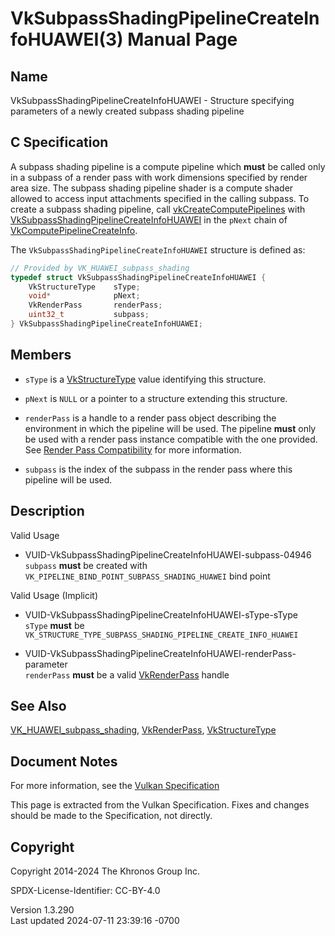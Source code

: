 # VkSubpassShadingPipelineCreateInfoHUAWEI(3) Manual Page

## Name

VkSubpassShadingPipelineCreateInfoHUAWEI - Structure specifying
parameters of a newly created subpass shading pipeline



## <a href="#_c_specification" class="anchor"></a>C Specification

A subpass shading pipeline is a compute pipeline which **must** be
called only in a subpass of a render pass with work dimensions specified
by render area size. The subpass shading pipeline shader is a compute
shader allowed to access input attachments specified in the calling
subpass. To create a subpass shading pipeline, call
[vkCreateComputePipelines](https://registry.khronos.org/vulkan/specs/1.3-extensions/man/html/vkCreateComputePipelines.html) with
[VkSubpassShadingPipelineCreateInfoHUAWEI](https://registry.khronos.org/vulkan/specs/1.3-extensions/man/html/VkSubpassShadingPipelineCreateInfoHUAWEI.html)
in the `pNext` chain of
[VkComputePipelineCreateInfo](https://registry.khronos.org/vulkan/specs/1.3-extensions/man/html/VkComputePipelineCreateInfo.html).

The `VkSubpassShadingPipelineCreateInfoHUAWEI` structure is defined as:

``` c
// Provided by VK_HUAWEI_subpass_shading
typedef struct VkSubpassShadingPipelineCreateInfoHUAWEI {
    VkStructureType    sType;
    void*              pNext;
    VkRenderPass       renderPass;
    uint32_t           subpass;
} VkSubpassShadingPipelineCreateInfoHUAWEI;
```

## <a href="#_members" class="anchor"></a>Members

- `sType` is a [VkStructureType](https://registry.khronos.org/vulkan/specs/1.3-extensions/man/html/VkStructureType.html) value identifying
  this structure.

- `pNext` is `NULL` or a pointer to a structure extending this
  structure.

- `renderPass` is a handle to a render pass object describing the
  environment in which the pipeline will be used. The pipeline **must**
  only be used with a render pass instance compatible with the one
  provided. See <a
  href="https://registry.khronos.org/vulkan/specs/1.3-extensions/html/vkspec.html#renderpass-compatibility"
  target="_blank" rel="noopener">Render Pass Compatibility</a> for more
  information.

- `subpass` is the index of the subpass in the render pass where this
  pipeline will be used.

## <a href="#_description" class="anchor"></a>Description

Valid Usage

- <a href="#VUID-VkSubpassShadingPipelineCreateInfoHUAWEI-subpass-04946"
  id="VUID-VkSubpassShadingPipelineCreateInfoHUAWEI-subpass-04946"></a>
  VUID-VkSubpassShadingPipelineCreateInfoHUAWEI-subpass-04946  
  `subpass` **must** be created with
  `VK_PIPELINE_BIND_POINT_SUBPASS_SHADING_HUAWEI` bind point

Valid Usage (Implicit)

- <a href="#VUID-VkSubpassShadingPipelineCreateInfoHUAWEI-sType-sType"
  id="VUID-VkSubpassShadingPipelineCreateInfoHUAWEI-sType-sType"></a>
  VUID-VkSubpassShadingPipelineCreateInfoHUAWEI-sType-sType  
  `sType` **must** be
  `VK_STRUCTURE_TYPE_SUBPASS_SHADING_PIPELINE_CREATE_INFO_HUAWEI`

- <a
  href="#VUID-VkSubpassShadingPipelineCreateInfoHUAWEI-renderPass-parameter"
  id="VUID-VkSubpassShadingPipelineCreateInfoHUAWEI-renderPass-parameter"></a>
  VUID-VkSubpassShadingPipelineCreateInfoHUAWEI-renderPass-parameter  
  `renderPass` **must** be a valid [VkRenderPass](https://registry.khronos.org/vulkan/specs/1.3-extensions/man/html/VkRenderPass.html)
  handle

## <a href="#_see_also" class="anchor"></a>See Also

[VK_HUAWEI_subpass_shading](https://registry.khronos.org/vulkan/specs/1.3-extensions/man/html/VK_HUAWEI_subpass_shading.html),
[VkRenderPass](https://registry.khronos.org/vulkan/specs/1.3-extensions/man/html/VkRenderPass.html),
[VkStructureType](https://registry.khronos.org/vulkan/specs/1.3-extensions/man/html/VkStructureType.html)

## <a href="#_document_notes" class="anchor"></a>Document Notes

For more information, see the <a
href="https://registry.khronos.org/vulkan/specs/1.3-extensions/html/vkspec.html#VkSubpassShadingPipelineCreateInfoHUAWEI"
target="_blank" rel="noopener">Vulkan Specification</a>

This page is extracted from the Vulkan Specification. Fixes and changes
should be made to the Specification, not directly.

## <a href="#_copyright" class="anchor"></a>Copyright

Copyright 2014-2024 The Khronos Group Inc.

SPDX-License-Identifier: CC-BY-4.0

Version 1.3.290  
Last updated 2024-07-11 23:39:16 -0700
